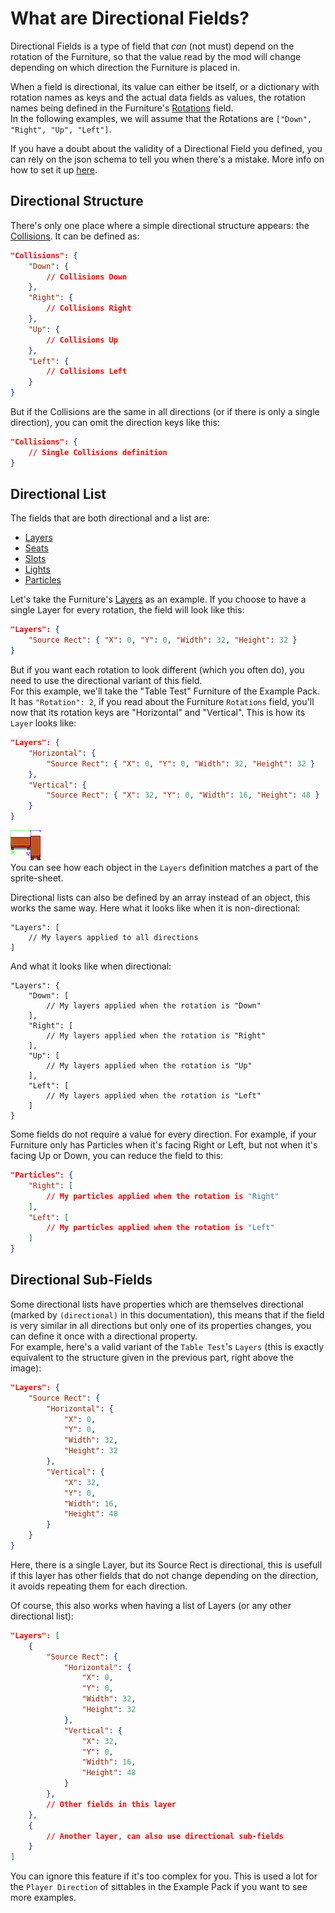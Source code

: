 # What are Directional Fields?

Directional Fields is a type of field that *can* (not must) depend on the rotation of the Furniture, so that the value read by the mod will change depending on which direction the Furniture is placed in.

When a field is directional, its value can either be itself, or a dictionary with rotation names as keys and the actual data fields as values, the rotation names being defined in the Furniture's [Rotations](Furniture.md#rotations) field.  
In the following examples, we will assume that the Rotations are `["Down", "Right", "Up", "Left"]`.

If you have a doubt about the validity of a Directional Field you defined, you can rely on the json schema to tell you when there's a mistake. More info on how to set it up [here](Author.md#content).

## Directional Structure

There's only one place where a simple directional structure appears: the [Collisions](Furniture.md#collisions-required-directional). It can be defined as:
```json
"Collisions": {
	"Down": {
		// Collisions Down
	},
	"Right": {
		// Collisions Right
	},
	"Up": {
		// Collisions Up
	},
	"Left": {
		// Collisions Left
	}
}
```

But if the Collisions are the same in all directions (or if there is only a single direction), you can omit the direction keys like this:
```json
"Collisions": {
	// Single Collisions definition
}
```

## Directional List

The fields that are both directional and a list are:
- [Layers](Furniture.md#layers-required-directional)
- [Seats](Furniture.md#seats-directional)
- [Slots](Furniture.md#slots-directional)
- [Lights](Furniture.md#lights-directional)
- [Particles](Furniture.md#particles-directional)

Let's take the Furniture's [Layers](Complex%20Fields/Layers.md) as an example. If you choose to have a single Layer for every rotation, the field will look like this:
```json
"Layers": {
	"Source Rect": { "X": 0, "Y": 0, "Width": 32, "Height": 32 }
}
```

But if you want each rotation to look different (which you often do), you need to use the directional variant of this field.  
For this example, we'll take the "Table Test" Furniture of the Example Pack. It has `"Rotation": 2`, if you read about the Furniture `Rotations` field, you'll now that its rotation keys are "Horizontal" and "Vertical". This is how its `Layer` looks like:
```json
"Layers": {
	"Horizontal": {
		"Source Rect": { "X": 0, "Y": 0, "Width": 32, "Height": 32 }
	},
	"Vertical": {
		"Source Rect": { "X": 32, "Y": 0, "Width": 16, "Height": 48 }
	}
}
```
![Table sprite-sheet](images/directional_layers_example.png)  
You can see how each object in the `Layers` definition matches a part of the sprite-sheet.

Directional lists can also be defined by an array instead of an object, this works the same way. Here what it looks like when it is non-directional:
```jsonc
"Layers": [
	// My layers applied to all directions
]
```

And what it looks like when directional:
```jsonc
"Layers": {
	"Down": [
		// My layers applied when the rotation is "Down"
	],
	"Right": [
		// My layers applied when the rotation is "Right"
	],
	"Up": [
		// My layers applied when the rotation is "Up"
	],
	"Left": [
		// My layers applied when the rotation is "Left"
	]
}
```

Some fields do not require a value for every direction. For example, if your Furniture only has Particles when it's facing Right or Left, but not when it's facing Up or Down, you can reduce the field to this:
```json
"Particles": {
	"Right": [
		// My particles applied when the rotation is "Right"
	],
	"Left": [
		// My particles applied when the rotation is "Left"
	]
}
```

## Directional Sub-Fields

Some directional lists have properties which are themselves directional (marked by `(directional)` in this documentation), this means that if the field is very similar in all directions but only one of its properties changes, you can define it once with a directional property.  
For example, here's a valid variant of the `Table Test`'s `Layers` (this is exactly equivalent to the structure given in the previous part, right above the image):
```json
"Layers": {
	"Source Rect": {
		"Horizontal": {
			"X": 0,
			"Y": 0,
			"Width": 32,
			"Height": 32
		},
		"Vertical": {
			"X": 32,
			"Y": 0,
			"Width": 16,
			"Height": 48
		}
	}
}
```
Here, there is a single Layer, but its Source Rect is directional, this is usefull if this layer has other fields that do not change depending on the direction, it avoids repeating them for each direction.

Of course, this also works when having a list of Layers (or any other directional list):
```json
"Layers": [
	{
		"Source Rect": {
			"Horizontal": {
				"X": 0,
				"Y": 0,
				"Width": 32,
				"Height": 32
			},
			"Vertical": {
				"X": 32,
				"Y": 0,
				"Width": 16,
				"Height": 48
			}
		},
		// Other fields in this layer
	},
	{
		// Another layer, can also use directional sub-fields
	}
]
```

You can ignore this feature if it's too complex for you. This is used a lot for the `Player Direction` of sittables in the Example Pack if you want to see more examples.